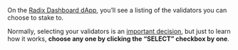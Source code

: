 On the [Radix Dashboard dApp](<(https://dashboard.radixdlt.com/network-staking)>), you’ll see a listing of the validators you can choose to stake to.

Normally, selecting your validators is an [important decision](https://learn.radixdlt.com/article/how-should-i-choose-validators-to-stake-to), but just to learn how it works, **choose any one by clicking the “SELECT” checkbox by one**.
